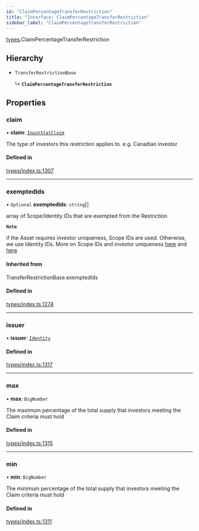 ```yaml
---
id: "ClaimPercentageTransferRestriction"
title: "Interface: ClaimPercentageTransferRestriction"
sidebar_label: "ClaimPercentageTransferRestriction"
---
```


[types](../../../modules/Types/Types.md).ClaimPercentageTransferRestriction

## Hierarchy

- `TransferRestrictionBase`

  ↳ **`ClaimPercentageTransferRestriction`**

## Properties

### claim

• **claim**: [`InputStatClaim`](../../../modules/Types/Types.md#inputstatclaim)

The type of investors this restriction applies to. e.g. Canadian investor

#### Defined in

[types/index.ts:1307](https://github.com/PolymeshAssociation/polymesh-sdk/blob/5a778578/src/types/index.ts#L1307)

___

### exemptedIds

• `Optional` **exemptedIds**: `string`[]

array of Scope/Identity IDs that are exempted from the Restriction

**`Note`**

 if the Asset requires investor uniqueness, Scope IDs are used. Otherwise, we use Identity IDs. More on Scope IDs and investor uniqueness
  [here](https://developers.polymesh.network/introduction/identity#polymesh-unique-identity-system-puis) and
  [here](https://developers.polymesh.network/polymesh-docs/primitives/confidential-identity)

#### Inherited from

TransferRestrictionBase.exemptedIds

#### Defined in

[types/index.ts:1274](https://github.com/PolymeshAssociation/polymesh-sdk/blob/5a778578/src/types/index.ts#L1274)

___

### issuer

• **issuer**: [`Identity`](../../../classes/API/Entities/Identity/Identity.md)

#### Defined in

[types/index.ts:1317](https://github.com/PolymeshAssociation/polymesh-sdk/blob/5a778578/src/types/index.ts#L1317)

___

### max

• **max**: `BigNumber`

The maximum percentage of the total supply that investors meeting the Claim criteria must hold

#### Defined in

[types/index.ts:1315](https://github.com/PolymeshAssociation/polymesh-sdk/blob/5a778578/src/types/index.ts#L1315)

___

### min

• **min**: `BigNumber`

The minimum percentage of the total supply that investors meeting the Claim criteria must hold

#### Defined in

[types/index.ts:1311](https://github.com/PolymeshAssociation/polymesh-sdk/blob/5a778578/src/types/index.ts#L1311)
